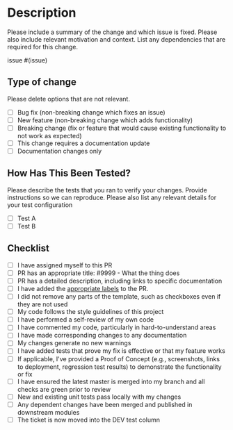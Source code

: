 <!--
Before you open this PR, make sure that you review and are taking steps to follow [the Definition of Mergeable in our team agreement](https://docs.google.com/document/d/1nwZIF_lydPWfvixxZlQLNt4nqy3Qp13pHQnMcYJjTqE/edit#heading=h.6mnhaqm79e12). You may need to scroll down to that subheader.
-->

# Description

Please include a summary of the change and which issue is fixed. Please also include relevant motivation and context. List any dependencies that are required for this change.

issue #(issue)

## Type of change

Please delete options that are not relevant.

- [ ] Bug fix (non-breaking change which fixes an issue)
- [ ] New feature (non-breaking change which adds functionality)
- [ ] Breaking change (fix or feature that would cause existing functionality to not work as expected)
- [ ] This change requires a documentation update
- [ ] Documentation changes only

## How Has This Been Tested?

Please describe the tests that you ran to verify your changes. Provide instructions so we can reproduce. Please also list any relevant details for your test configuration

- [ ] Test A
- [ ] Test B

## Checklist

- [ ] I have assigned myself to this PR
- [ ] PR has an appropriate title: #9999 - What the thing does
- [ ] PR has a detailed description, including links to specific documentation
- [ ] I have added the [appropriate labels](https://github.com/department-of-veterans-affairs/notification-api/blob/master/.github/release.yaml) to the PR.
- [ ] I did not remove any parts of the template, such as checkboxes even if they are not used
- [ ] My code follows the style guidelines of this project
- [ ] I have performed a self-review of my own code
- [ ] I have commented my code, particularly in hard-to-understand areas
- [ ] I have made corresponding changes to any documentation
- [ ] My changes generate no new warnings
- [ ] I have added tests that prove my fix is effective or that my feature works
- [ ] If applicable, I've provided a Proof of Concept (e.g., screenshots, links to deployment, regression test results) to demonstrate the functionality or fix
- [ ] I have ensured the latest master is merged into my branch and all checks are green prior to review
- [ ] New and existing unit tests pass locally with my changes
- [ ] Any dependent changes have been merged and published in downstream modules
- [ ] The ticket is now moved into the DEV test column
